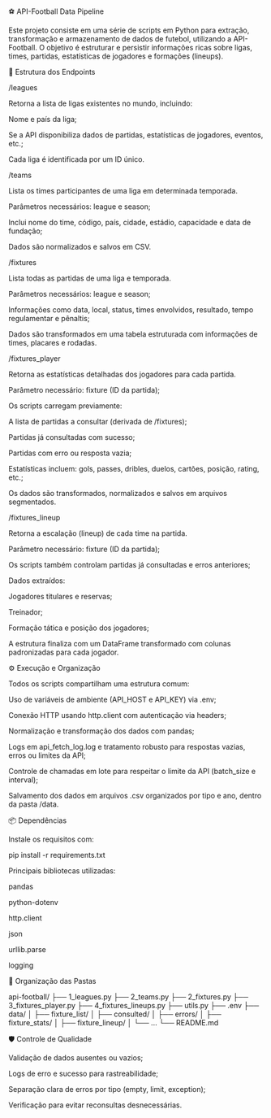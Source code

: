⚽ API-Football Data Pipeline

Este projeto consiste em uma série de scripts em Python para extração, transformação e armazenamento de dados de futebol, utilizando a API-Football. O objetivo é estruturar e persistir informações ricas sobre ligas, times, partidas, estatísticas de jogadores e formações (lineups).

📁 Estrutura dos Endpoints

/leagues

Retorna a lista de ligas existentes no mundo, incluindo:

Nome e país da liga;

Se a API disponibiliza dados de partidas, estatísticas de jogadores, eventos, etc.;

Cada liga é identificada por um ID único.

/teams

Lista os times participantes de uma liga em determinada temporada.

Parâmetros necessários: league e season;

Inclui nome do time, código, país, cidade, estádio, capacidade e data de fundação;

Dados são normalizados e salvos em CSV.

/fixtures

Lista todas as partidas de uma liga e temporada.

Parâmetros necessários: league e season;

Informações como data, local, status, times envolvidos, resultado, tempo regulamentar e pênaltis;

Dados são transformados em uma tabela estruturada com informações de times, placares e rodadas.

/fixtures_player

Retorna as estatísticas detalhadas dos jogadores para cada partida.

Parâmetro necessário: fixture (ID da partida);

Os scripts carregam previamente:

A lista de partidas a consultar (derivada de /fixtures);

Partidas já consultadas com sucesso;

Partidas com erro ou resposta vazia;

Estatísticas incluem: gols, passes, dribles, duelos, cartões, posição, rating, etc.;

Os dados são transformados, normalizados e salvos em arquivos segmentados.

/fixtures_lineup

Retorna a escalação (lineup) de cada time na partida.

Parâmetro necessário: fixture (ID da partida);

Os scripts também controlam partidas já consultadas e erros anteriores;

Dados extraídos:

Jogadores titulares e reservas;

Treinador;

Formação tática e posição dos jogadores;

A estrutura finaliza com um DataFrame transformado com colunas padronizadas para cada jogador.

⚙️ Execução e Organização

Todos os scripts compartilham uma estrutura comum:

Uso de variáveis de ambiente (API_HOST e API_KEY) via .env;

Conexão HTTP usando http.client com autenticação via headers;

Normalização e transformação dos dados com pandas;

Logs em api_fetch_log.log e tratamento robusto para respostas vazias, erros ou limites da API;

Controle de chamadas em lote para respeitar o limite da API (batch_size e interval);

Salvamento dos dados em arquivos .csv organizados por tipo e ano, dentro da pasta /data.

📦 Dependências

Instale os requisitos com:

pip install -r requirements.txt

Principais bibliotecas utilizadas:

pandas

python-dotenv

http.client

json

urllib.parse

logging

📂 Organização das Pastas

api-football/
├── 1_leagues.py
├── 2_teams.py
├── 2_fixtures.py
├── 3_fixtures_player.py
├── 4_fixtures_lineups.py
├── utils.py
├── .env
├── data/
│   ├── fixture_list/
│   ├── consulted/
│   ├── errors/
│   ├── fixture_stats/
│   ├── fixture_lineup/
│   └── ...
└── README.md

🛡️ Controle de Qualidade

Validação de dados ausentes ou vazios;

Logs de erro e sucesso para rastreabilidade;

Separação clara de erros por tipo (empty, limit, exception);

Verificação para evitar reconsultas desnecessárias.